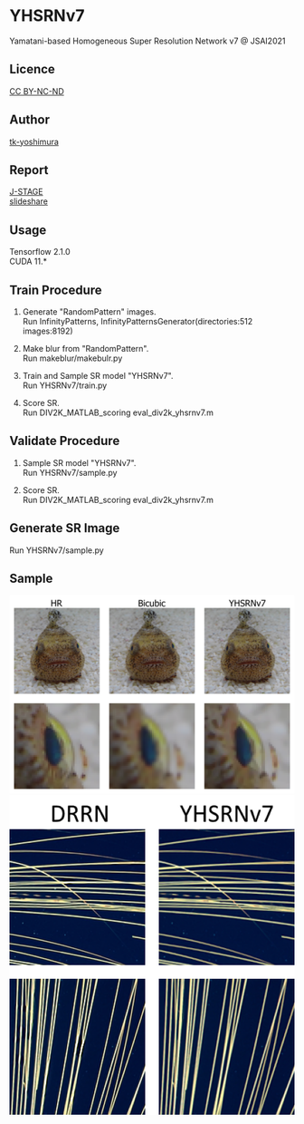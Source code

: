 # YHSRNv7
 Yamatani-based Homogeneous Super Resolution Network v7 @ JSAI2021

## Licence
[CC BY-NC-ND](https://github.com/tk-yoshimura/JSAI2021_YHSRNv7/blob/main/LICENSE)

## Author
[tk-yoshimura](https://github.com/tk-yoshimura)

## Report
[J-STAGE](https://www.jstage.jst.go.jp/article/pjsai/JSAI2021/0/JSAI2021_4G2GS2k05/_article/-char/ja/)  
[slideshare](https://www.slideshare.net/TakumaYoshimura2/jsai2021-4g2gs2k05-yamatani-activation)

## Usage
Tensorflow 2.1.0  
CUDA 11.*

## Train Procedure

1. Generate "RandomPattern" images.  
Run InfinityPatterns, InfinityPatternsGenerator(directories:512 images:8192)

2. Make blur from "RandomPattern".  
Run makeblur/makebulr.py

3. Train and Sample SR model "YHSRNv7".  
Run YHSRNv7/train.py

4. Score SR.  
Run DIV2K\_MATLAB\_scoring eval_div2k_yhsrnv7.m

## Validate Procedure

1. Sample SR model "YHSRNv7".  
Run YHSRNv7/sample.py

2. Score SR.  
Run DIV2K\_MATLAB\_scoring eval_div2k_yhsrnv7.m

## Generate SR Image

Run YHSRNv7/sample.py

## Sample

![fish](https://github.com/tk-yoshimura/JSAI2021_YHSRNv7/blob/main/images/fish.svg)  
![fireworks](https://github.com/tk-yoshimura/JSAI2021_YHSRNv7/blob/main/images/fireworks.png)